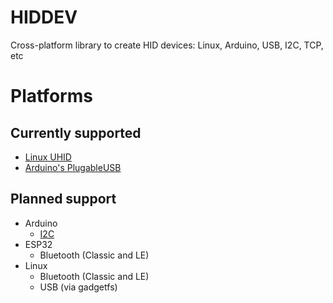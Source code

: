 # HIDDEV
Cross-platform library to create HID devices: Linux, Arduino, USB, I2C, TCP, etc

# Platforms
## Currently supported
- [Linux UHID](https://www.kernel.org/doc/Documentation/hid/uhid.txt)
- [Arduino's PlugableUSB](https://github.com/arduino/Arduino/wiki/PluggableUSB-and-PluggableHID-howto)

## Planned support
- Arduino 
  - [I2C](http://download.microsoft.com/download/7/d/d/7dd44bb7-2a7a-4505-ac1c-7227d3d96d5b/hid-over-i2c-protocol-spec-v1-0.docx)
- ESP32
  - Bluetooth (Classic and LE)
- Linux
  - Bluetooth (Classic and LE)
  - USB (via gadgetfs)
